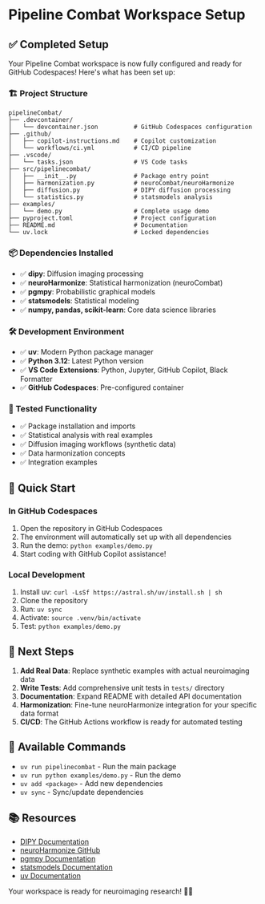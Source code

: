 # Pipeline Combat Workspace Setup

## ✅ Completed Setup

Your Pipeline Combat workspace is now fully configured and ready for GitHub Codespaces! Here's what has been set up:

### 🏗️ Project Structure
```
pipelineCombat/
├── .devcontainer/
│   └── devcontainer.json          # GitHub Codespaces configuration
├── .github/
│   ├── copilot-instructions.md    # Copilot customization
│   └── workflows/ci.yml           # CI/CD pipeline
├── .vscode/
│   └── tasks.json                 # VS Code tasks
├── src/pipelinecombat/
│   ├── __init__.py                # Package entry point
│   ├── harmonization.py           # neuroCombat/neuroHarmonize
│   ├── diffusion.py               # DIPY diffusion processing
│   └── statistics.py              # statsmodels analysis
├── examples/
│   └── demo.py                    # Complete usage demo
├── pyproject.toml                 # Project configuration
├── README.md                      # Documentation
└── uv.lock                        # Locked dependencies
```

### 📦 Dependencies Installed
- ✅ **dipy**: Diffusion imaging processing
- ✅ **neuroHarmonize**: Statistical harmonization (neuroCombat)
- ✅ **pgmpy**: Probabilistic graphical models
- ✅ **statsmodels**: Statistical modeling
- ✅ **numpy, pandas, scikit-learn**: Core data science libraries

### 🛠️ Development Environment
- ✅ **uv**: Modern Python package manager
- ✅ **Python 3.12**: Latest Python version
- ✅ **VS Code Extensions**: Python, Jupyter, GitHub Copilot, Black Formatter
- ✅ **GitHub Codespaces**: Pre-configured container

### 🧪 Tested Functionality
- ✅ Package installation and imports
- ✅ Statistical analysis with real examples
- ✅ Diffusion imaging workflows (synthetic data)
- ✅ Data harmonization concepts
- ✅ Integration examples

## 🚀 Quick Start

### In GitHub Codespaces
1. Open the repository in GitHub Codespaces
2. The environment will automatically set up with all dependencies
3. Run the demo: `python examples/demo.py`
4. Start coding with GitHub Copilot assistance!

### Local Development
1. Install uv: `curl -LsSf https://astral.sh/uv/install.sh | sh`
2. Clone the repository
3. Run: `uv sync`
4. Activate: `source .venv/bin/activate`
5. Test: `python examples/demo.py`

## 🎯 Next Steps

1. **Add Real Data**: Replace synthetic examples with actual neuroimaging data
2. **Write Tests**: Add comprehensive unit tests in `tests/` directory
3. **Documentation**: Expand README with detailed API documentation
4. **Harmonization**: Fine-tune neuroHarmonize integration for your specific data format
5. **CI/CD**: The GitHub Actions workflow is ready for automated testing

## 🔧 Available Commands

- `uv run pipelinecombat` - Run the main package
- `uv run python examples/demo.py` - Run the demo
- `uv add <package>` - Add new dependencies
- `uv sync` - Sync/update dependencies

## 📚 Resources

- [DIPY Documentation](https://dipy.org/)
- [neuroHarmonize GitHub](https://github.com/Jfortin1/ComBatHarmonization)
- [pgmpy Documentation](https://pgmpy.org/)
- [statsmodels Documentation](https://www.statsmodels.org/)
- [uv Documentation](https://docs.astral.sh/uv/)

Your workspace is ready for neuroimaging research! 🧠🚀
